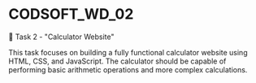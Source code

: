 # CODSOFT_WD_02
🧮 Task 2 - "Calculator Website"

This task focuses on building a fully functional calculator website using HTML, CSS, and JavaScript. The calculator should be capable of performing basic arithmetic operations and more complex calculations.
